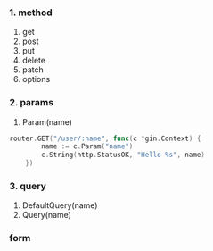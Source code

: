 ### 1. method
1. get
2. post
3. put
4. delete
5. patch
6. options

### 2. params
1. Param(name)

```go
router.GET("/user/:name", func(c *gin.Context) {
		name := c.Param("name")
		c.String(http.StatusOK, "Hello %s", name)
	})
```

### 3. query

1. DefaultQuery(name)
2. Query(name)

### form
